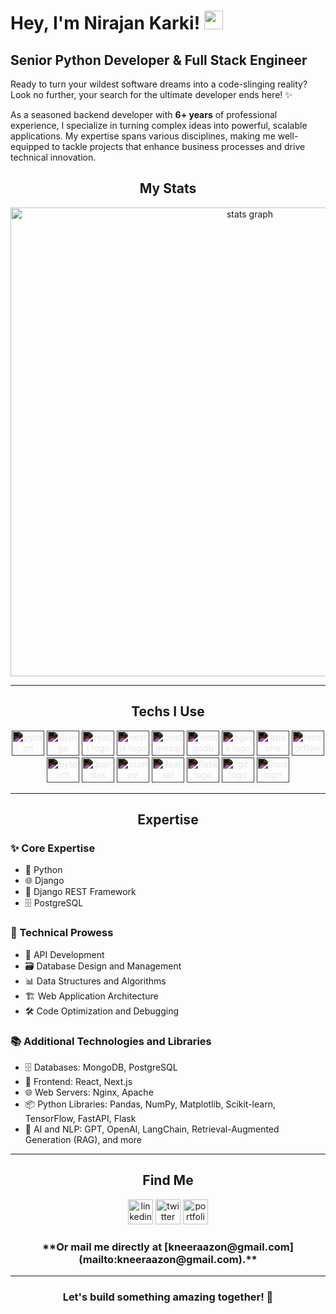 # Hey, I'm Nirajan Karki! <img src="https://raw.githubusercontent.com/MartinHeinz/MartinHeinz/master/wave.gif" width="30px">

## Senior Python Developer & Full Stack Engineer  

Ready to turn your wildest software dreams into a code-slinging reality? Look no further, your search for the ultimate developer ends here! ✨  

As a seasoned backend developer with **6+ years** of professional experience, I specialize in turning complex ideas into powerful, scalable applications. My expertise spans various disciplines, making me well-equipped to tackle projects that enhance business processes and drive technical innovation.  

<h2 align="center">My Stats</h2>

<div align="center">
  <img src="http://github-profile-summary-cards.vercel.app/api/cards/profile-details?username=kneeraazon404&theme=bear" width=750  alt="stats graph"/>
</div>

---

<h2 align="center">Techs I Use</h2>

<div align="center">
  <img src="https://cdn.jsdelivr.net/gh/devicons/devicon/icons/python/python-original-wordmark.svg" height="40" width="52" alt="python logo" style="filter: invert(1);" />
  <img src="https://cdn.jsdelivr.net/gh/devicons/devicon/icons/django/django-plain-wordmark.svg" height="40" width="52" alt="django logo" style="filter: invert(1);" />
  <img src="https://cdn.jsdelivr.net/gh/devicons/devicon/icons/react/react-original-wordmark.svg" height="40" width="52" alt="react logo" style="filter: invert(1);" />
  <img src="https://cdn.jsdelivr.net/gh/devicons/devicon/icons/nextjs/nextjs-original-wordmark.svg" height="40" width="52" alt="nextjs logo" style="filter: invert(1);" />
  <img src="https://cdn.jsdelivr.net/gh/devicons/devicon/icons/postgresql/postgresql-original-wordmark.svg" height="40" width="52" alt="postgresql logo" style="filter: invert(1);" />
  <img src="https://cdn.jsdelivr.net/gh/devicons/devicon/icons/mongodb/mongodb-original-wordmark.svg" height="40" width="52" alt="mongodb logo" style="filter: invert(1);" />
  <img src="https://cdn.jsdelivr.net/gh/devicons/devicon/icons/nginx/nginx-original.svg" height="40" width="52" alt="nginx logo" style="filter: invert(1);" />
  <img src="https://cdn.jsdelivr.net/gh/devicons/devicon/icons/apache/apache-original-wordmark.svg" height="40" width="52" alt="apache logo" style="filter: invert(1);" />
  <img src="https://cdn.jsdelivr.net/gh/devicons/devicon/icons/tensorflow/tensorflow-original-wordmark.svg" height="40" width="52" alt="tensorflow logo" style="filter: invert(1);" />
  <img src="https://cdn.jsdelivr.net/gh/devicons/devicon/icons/pytorch/pytorch-original-wordmark.svg" height="40" width="52" alt="pytorch logo" style="filter: invert(1);" />
  <img src="https://cdn.jsdelivr.net/gh/devicons/devicon/icons/pandas/pandas-original-wordmark.svg" height="40" width="52" alt="pandas logo" style="filter: invert(1);" />
  <img src="https://cdn.jsdelivr.net/gh/devicons/devicon/icons/numpy/numpy-original-wordmark.svg" height="40" width="52" alt="numpy logo" style="filter: invert(1);" />
  <img src="https://cdn.jsdelivr.net/gh/devicons/devicon/icons/fastapi/fastapi-original-wordmark.svg" height="40" width="52" alt="fastapi logo" style="filter: invert(1);" />
  <img src="https://cdn.jsdelivr.net/gh/devicons/devicon/icons/flask/flask-original-wordmark.svg" height="40" width="52" alt="flask logo" style="filter: invert(1);" />
  <img src="https://cdn.jsdelivr.net/gh/devicons/devicon/icons/git/git-plain-wordmark.svg" height="40" width="52" alt="git logo" style="filter: invert(1);" />
  <img src="https://cdn.jsdelivr.net/gh/devicons/devicon/icons/linux/linux-original.svg" height="40" width="52" alt="linux logo" style="filter: invert(1);" />
</div>

---

<h2 align="center">Expertise</h2>

### ✨ Core Expertise  
- 🐍 Python  
- 🌐 Django  
- 🚀 Django REST Framework  
- 🗄️ PostgreSQL  

### 🔧 Technical Prowess  
- 🔗 API Development  
- 🗃️ Database Design and Management  
- 📊 Data Structures and Algorithms  
- 🏗️ Web Application Architecture  
- 🛠️ Code Optimization and Debugging  

### 📚 Additional Technologies and Libraries  
- 🗄️ Databases: MongoDB, PostgreSQL  
- 🎨 Frontend: React, Next.js  
- 🌐 Web Servers: Nginx, Apache  
- 📦 Python Libraries: Pandas, NumPy, Matplotlib, Scikit-learn, TensorFlow, FastAPI, Flask  
- 🤖 AI and NLP: GPT, OpenAI, LangChain, Retrieval-Augmented Generation (RAG), and more  

---

<h2 align="center">Find Me</h2>

<div align="center">
  <a href="https://www.linkedin.com/in/kneeraazon" target="_blank" rel="noopener noreferrer"> <img src="https://img.shields.io/static/v1?message=LinkedIn&logo=linkedin&label=&color=0A66C2&logoColor=white&labelColor=&style=for-the-badge" height="40" alt="linkedin logo"  /></a>
  <a href="https://www.x.com/kneeraazon" target="_blank" rel="noopener noreferrer"> <img src="https://img.shields.io/static/v1?message=Twitter&logo=twitter&label=&color=1DA1F2&logoColor=white&labelColor=&style=for-the-badge" height="40" alt="twitter logo"  /></a>
  <a href="http://kneeraazon.com" target="_blank" rel="noopener noreferrer"> <img src="https://img.shields.io/static/v1?message=Portfolio&logo=portfolio&label=&color=000000&logoColor=white&labelColor=&style=for-the-badge" height="40" alt="portfolio logo"  /></a>
</div>

<h3 align="center">**Or mail me directly at [kneeraazon@gmail.com](mailto:kneeraazon@gmail.com).**</h3>

---

<h3 align="center">Let's build something amazing together! 🚀</h3>
